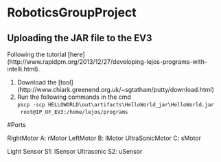 # RoboticsGroupProject
<h2>Uploading the JAR file to the EV3</h2>
Following the tutorial [here](http://www.rapidpm.org/2013/12/27/developing-lejos-programs-with-intelli.html).
<ol>
<li>Download the [tool](http://www.chiark.greenend.org.uk/~sgtatham/putty/download.html)</li>
<li>Run the following commands in the cmd <br><code>pscp -scp HELLOWORLD\out\artifacts\HelloWorld_jar\HelloWorld.jar </code><br/><code> root@IP_OF_EV3:/home/lejos/programs</code></li>
</ol>

#Ports

RightMotor A: rMotor
LeftMotor B: lMotor
UltraSonicMotor C: sMotor

Light Sensor S1: lSensor
Ultrasonic S2: uSensor


